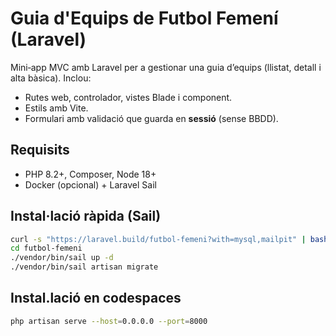 # Guia d'Equips de Futbol Femení (Laravel)

Mini‑app MVC amb Laravel per a gestionar una guia d’equips (llistat, detall i alta bàsica). Inclou:
- Rutes web, controlador, vistes Blade i component.
- Estils amb Vite.
- Formulari amb validació que guarda en **sessió** (sense BBDD).

## Requisits
- PHP 8.2+, Composer, Node 18+
- Docker (opcional) + Laravel Sail

## Instal·lació ràpida (Sail)
```bash
curl -s "https://laravel.build/futbol-femeni?with=mysql,mailpit" | bash
cd futbol-femeni
./vendor/bin/sail up -d
./vendor/bin/sail artisan migrate
 ```
## Instal.lació en codespaces

 ```bash
php artisan serve --host=0.0.0.0 --port=8000
 ```

